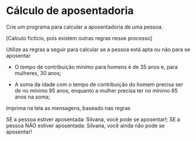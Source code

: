 # Cálculo de aposentadoria

Crie um programa para calcular a aposentadoria de uma pessoa.

[Calculo fictício, pois existem outras regras nesse processo]

Utilize as regras a seguir para calcular se a pessoa está apta ou não para se aposentar

* O tempo de contribuição mínimo para homens é de 35 anos e, para mulheres, 30 anos;

* A soma da idade com o tempo de contribuição do homem precisa ser de no mínimo 95 anos, enquanto a mulher precisa ter no mínimo 85 anos na soma;

Imprima na tela as mensagens, baseado nas regras

SE a pessoa estiver aposentada: Silvana, você pode se aposentar!;
SE a pessoa NÃO estiver aposentada: Silvana, você ainda não pode se aposentar!